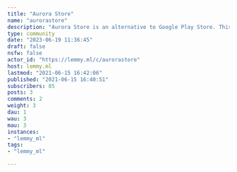 ```yaml
---
title: "Aurora Store" 
name: "aurorastore"
description: "Aurora Store is an alternative to Google Play Store. This is a support chat for Aurora Store. This room is currently bridged with Telegram at t.me/AuroraSupport• Website: https://auroraoss.com• Downloads: https://files.auroraoss.com• Translate: https://envs.sh/wC• Aurora Droid: https://matrix.to/#/#AuroraDroid:auroraoss.com• Aurora OSS Discussion: https://matrix.to/#/#AuroraOSS:auroraoss.com• Aurora Off-Topic Discussion: https://matrix.to/#/#AuroraOT:auroraoss.com"
type: community
date: "2023-06-19 11:36:45"
draft: false
nsfw: false
actor_id: "https://lemmy.ml/c/aurorastore"
host: lemmy.ml
lastmod: "2021-06-15 16:42:06"
published: "2021-06-15 16:40:51"
subscribers: 85
posts: 3
comments: 2
weight: 3
dau: 1
wau: 3
mau: 3
instances:
- "lemmy_ml"
tags: 
- "lemmy_ml"

---
```

